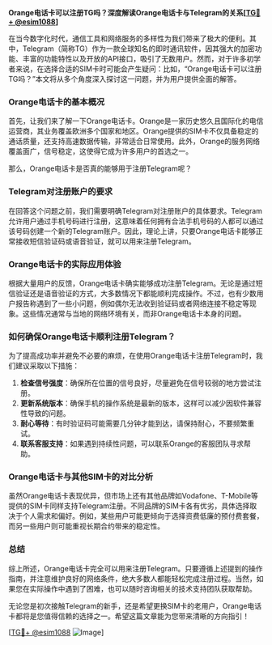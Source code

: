 **Orange电话卡可以注册TG吗？深度解读Orange电话卡与Telegram的关系[[TG💪+ @esim1088](https://t.me/s/esim1088)]**

在当今数字化时代，通信工具和网络服务的多样性为我们带来了极大的便利。其中，Telegram（简称TG）作为一款全球知名的即时通讯软件，因其强大的加密功能、丰富的功能特性以及开放的API接口，吸引了无数用户。然而，对于许多初学者来说，在选择合适的SIM卡时可能会产生疑问：比如，“Orange电话卡可以注册TG吗？”本文将从多个角度深入探讨这一问题，并为用户提供全面的解答。

### Orange电话卡的基本概况

首先，让我们来了解一下Orange电话卡。Orange是一家历史悠久且国际化的电信运营商，其业务覆盖欧洲多个国家和地区。Orange提供的SIM卡不仅具备稳定的通话质量，还支持高速数据传输，非常适合日常使用。此外，Orange的服务网络覆盖面广，信号稳定，这使得它成为许多用户的首选之一。

那么，Orange电话卡是否真的能够用于注册Telegram呢？

### Telegram对注册账户的要求

在回答这个问题之前，我们需要明确Telegram对注册账户的具体要求。Telegram允许用户通过手机号码进行注册，这意味着任何拥有合法手机号码的人都可以通过该号码创建一个新的Telegram账户。因此，理论上讲，只要Orange电话卡能够正常接收短信验证码或语音验证，就可以用来注册Telegram。

### Orange电话卡的实际应用体验

根据大量用户的反馈，Orange电话卡确实能够成功注册Telegram。无论是通过短信验证还是语音验证的方式，大多数情况下都能顺利完成操作。不过，也有少数用户报告称遇到了一些小问题，例如偶尔无法收到验证码或者网络连接不稳定等现象。这些情况通常与当地的网络环境有关，而非Orange电话卡本身的问题。

### 如何确保Orange电话卡顺利注册Telegram？

为了提高成功率并避免不必要的麻烦，在使用Orange电话卡注册Telegram时，我们建议采取以下措施：

1. **检查信号强度**：确保所在位置的信号良好，尽量避免在信号较弱的地方尝试注册。
2. **更新系统版本**：确保手机的操作系统是最新的版本，这样可以减少因软件兼容性导致的问题。
3. **耐心等待**：有时验证码可能需要几分钟才能到达，请保持耐心，不要频繁重试。
4. **联系客服支持**：如果遇到持续性问题，可以联系Orange的客服团队寻求帮助。

### Orange电话卡与其他SIM卡的对比分析

虽然Orange电话卡表现优异，但市场上还有其他品牌如Vodafone、T-Mobile等提供的SIM卡同样支持Telegram注册。不同品牌的SIM卡各有优劣，具体选择取决于个人需求和偏好。例如，某些用户可能更倾向于选择资费低廉的预付费套餐，而另一些用户则可能重视长期合约带来的稳定性。

### 总结

综上所述，Orange电话卡完全可以用来注册Telegram。只要遵循上述提到的操作指南，并注意维护良好的网络条件，绝大多数人都能轻松完成注册过程。当然，如果您在实际操作中遇到了困难，也可以随时咨询相关的技术支持团队获取帮助。

无论您是初次接触Telegram的新手，还是希望更换SIM卡的老用户，Orange电话卡都将是您值得信赖的选择之一。希望这篇文章能为您带来清晰的方向指引！

[[TG💪+ @esim1088](https://t.me/s/esim1088) ![Image](https://i.postimg.cc/4NQfJmqS/Snipaste-2025-05-13-00-14-12.png)]
